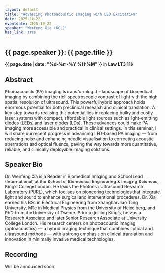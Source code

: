 ```yaml
---
layout: default
title: "Advancing Photoacoustic Imaging with LED Excitation"
date: 2025-10-22
eventdate: 2025-10-22
speaker: "Wenfeng Xia (KCL)"
has_link: true
---
```

## {{ page.speaker }}: {{ page.title }}

**{{ page.date | date: "%d-%m-%Y %H:%M" }}**
in **Law LT3 116**

## Abstract
Photoacoustic (PA) imaging is transforming the landscape of biomedical imaging by combining the rich spectroscopic contrast of light with the high spatial resolution of ultrasound. This powerful hybrid approach holds enormous potential for both preclinical research and clinical translation. A key step towards realising this potential lies in replacing bulky and costly laser systems with compact, affordable light sources such as light-emitting diodes (LEDs) and laser diodes (LDs). These advances could make PA imaging more accessible and practical in clinical settings. In this seminar, I will share our recent progress in advancing LED-based PA imaging — from reducing noise and enhancing needle visualisation to correcting acoustic aberrations and optical fluence, paving the way towards more quantitative, reliable, and clinically deployable imaging solutions.

## Speaker Bio
Dr. Wenfeng Xia is a Reader in Biomedical Imaging and School Lead (International) at the School of Biomedical Engineering & Imaging Sciences, King’s College London. He leads the Photons+ Ultrasound Research Laboratory (PURL), which focuses on pioneering technologies that integrate light and sound to enhance surgical and interventional procedures.
Dr. Xia earned his BSc in Electrical Engineering from Shanghai Jiao Tong University, MSc in Medical Physics from the University of Heidelberg, and PhD from the University of Twente. Prior to joining King’s, he was a Research Associate and later Senior Research Associate at University College London.
His research centers on photoacoustic imaging (optoacoustics) — a hybrid imaging technique that combines optical and ultrasound methods — with a strong emphasis on clinical translation and innovation in minimally invasive medical technologies.


## Recording
Will be announced soon.
